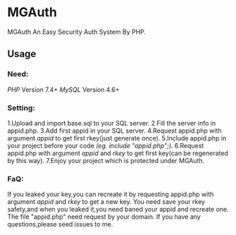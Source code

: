 # MGAuth
MGAuth An Easy Security Auth System By PHP.

## Usage 
### Need:
*PHP* Version 7.4+ *MySQL* Version 4.6+
### Setting:
1.Upload and import base.sql to your SQL server.
2.Fill the server info in appid.php.
3.Add first appid in your SQL server.
4.Request appid.php with argument *appid* to get first rkey(just generate once).
5.Include appid.php in your project before your code *(eg. include "appid.php";)*.
6.Request appid.php with argument *appid* and *rkey* to get first key(can be regenerated by this way).
7.Enjoy your project which is protected under MGAuth.
### FaQ:
If you leaked your key,you can recreate it by requesting appid.php with argument *appid* and *rkey* to get a  new key.
You need save your rkey safety,and when you leaked it,you need baned your appid and recreate one.
The file "appid.php" need request by your domain.
If you have any questions,please seed issues to me.
